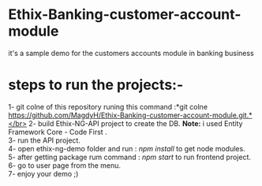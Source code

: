 # Ethix-Banking-customer-account-module
it's a sample demo for the customers accounts module in banking business 

# steps to run the projects:-

1- git colne of this repository runing this command :*git colne https://github.com/MagdyH/Ethix-Banking-customer-account-module.git.*</br>
2- build Ethix-NG-API project to create the DB. **Note:** i used Entity Framework Core - Code First .</br>
3- run the API project.</br>
4- open ethix-ng-demo folder and run : *npm install* to get node modules.</br>
5- after getting package rum command : *npm start* to run frontend project.</br>
6- go to user page from the menu.</br>
7- enjoy your demo ;)</br>
